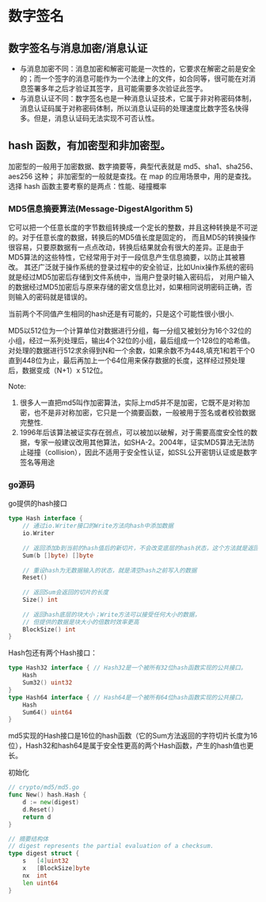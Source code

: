 # 数字签名

## 数字签名与消息加密/消息认证
- 与消息加密不同：消息加密和解密可能是一次性的，它要求在解密之前是安全的；而一个签字的消息可能作为一个法律上的文件，如合同等，很可能在对消息签署多年之后才验证其签字，且可能需要多次验证此签字。
- 与消息认证不同：数字签名也是一种消息认证技术，它属于非对称密码体制，消息认证码属于对称密码体制，所以消息认证码的处理速度比数字签名快得多。但是，消息认证码无法实现不可否认性。


## hash 函数，有加密型和非加密型。
加密型的一般用于加密数据、数字摘要等，典型代表就是 md5、sha1、sha256、aes256 这种；
非加密型的一般就是查找。在 map 的应用场景中，用的是查找。选择 hash 函数主要考察的是两点：性能、碰撞概率

### MD5信息摘要算法(Message-DigestAlgorithm 5)
它可以把一个任意长度的字节数组转换成一个定长的整数，并且这种转换是不可逆的。对于任意长度的数据，转换后的MD5值长度是固定的，
而且MD5的转换操作很容易，只要原数据有一点点改动，转换后结果就会有很大的差异。正是由于MD5算法的这些特性，它经常用于对于一段信息产生信息摘要，以防止其被篡改。
其还广泛就于操作系统的登录过程中的安全验证，比如Unix操作系统的密码就是经过MD5加密后存储到文件系统中，当用户登录时输入密码后，
对用户输入的数据经过MD5加密后与原来存储的密文信息比对，如果相同说明密码正确，否则输入的密码就是错误的。

当前两个不同值产生相同的hash还是有可能的，只是这个可能性很小很小.

MD5以512位为一个计算单位对数据进行分组，每一分组又被划分为16个32位的小组，经过一系列处理后，输出4个32位的小组，最后组成一个128位的哈希值。
对处理的数据进行512求余得到N和一个余数，如果余数不为448,填充1和若干个0直到448位为止，最后再加上一个64位用来保存数据的长度，这样经过预处理后，数据变成（N+1）x 512位。

Note: 
1. 很多人一直把md5叫作加密算法，实际上md5并不是加密，它既不是对称加密，也不是非对称加密，它只是一个摘要函数，一般被用于签名或者校验数据完整性.
2. 1996年后该算法被证实存在弱点，可以被加以破解，对于需要高度安全性的数据，专家一般建议改用其他算法，如SHA-2。2004年，证实MD5算法无法防止碰撞（collision），因此不适用于安全性认证，如SSL公开密钥认证或是数字签名等用途

### go源码
go提供的hash接口
```go
type Hash interface {
    // 通过io.Writer接口的Write方法向hash中添加数据
    io.Writer
    
    // 返回添加b到当前的hash值后的新切片，不会改变底层的hash状态，这个方法就是返回计算后的hash值，只是它是字符切片
    Sum(b []byte) []byte
    
    // 重设hash为无数据输入的状态，就是清空hash之前写入的数据
    Reset()
    
    // 返回Sum会返回的切片的长度
    Size() int
    
    // 返回hash底层的块大小；Write方法可以接受任何大小的数据，
    // 但提供的数据是块大小的倍数时效率更高
    BlockSize() int
}
```

Hash包还有两个Hash接口：
```go
type Hash32 interface { // Hash32是一个被所有32位hash函数实现的公共接口。
    Hash
    Sum32() uint32
}
type Hash64 interface { // Hash64是一个被所有64位hash函数实现的公共接口。
    Hash
    Sum64() uint64
}
```
md5实现的Hash接口是16位的hash函数（它的Sum方法返回的字符切片长度为16位），Hash32和hash64是属于安全性更高的两个Hash函数，产生的hash值也更长。


初始化

```go
// crypto/md5/md5.go
func New() hash.Hash {
	d := new(digest)
	d.Reset()
	return d
}

// 摘要结构体
// digest represents the partial evaluation of a checksum.
type digest struct {
    s   [4]uint32
    x   [BlockSize]byte
    nx  int
    len uint64
}
```
